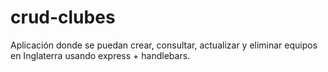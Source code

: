 # crud-clubes
Aplicación donde se puedan crear, consultar, actualizar y eliminar equipos en Inglaterra usando express + handlebars.
